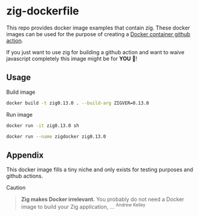 # zig-dockerfile
This repo provides docker image examples that contain zig.
These docker images can be used for the purpose of creating a [Docker container github action](https://docs.github.com/en/actions/sharing-automations/creating-actions/creating-a-docker-container-action).

If you just want to use zig for building a github action and want to waive javascript completely this image might be for **YOU** 🫵!

## Usage
Build image
```sh
docker build -t zig0.13.0 . --build-arg ZIGVER=0.13.0
```

Run image
```sh
docker run -it zig0.13.0 sh
```
```sh
docker run --name zigdocker zig0.13.0
```

## Appendix
This docker image fills a tiny niche and only exists for testing purposes and github actions.

> [!CAUTION]
> > **Zig makes Docker irrelevant.** You probably do not need a Docker image to
build your Zig application, ...
> <sup>Andrew Kelley</sup>
